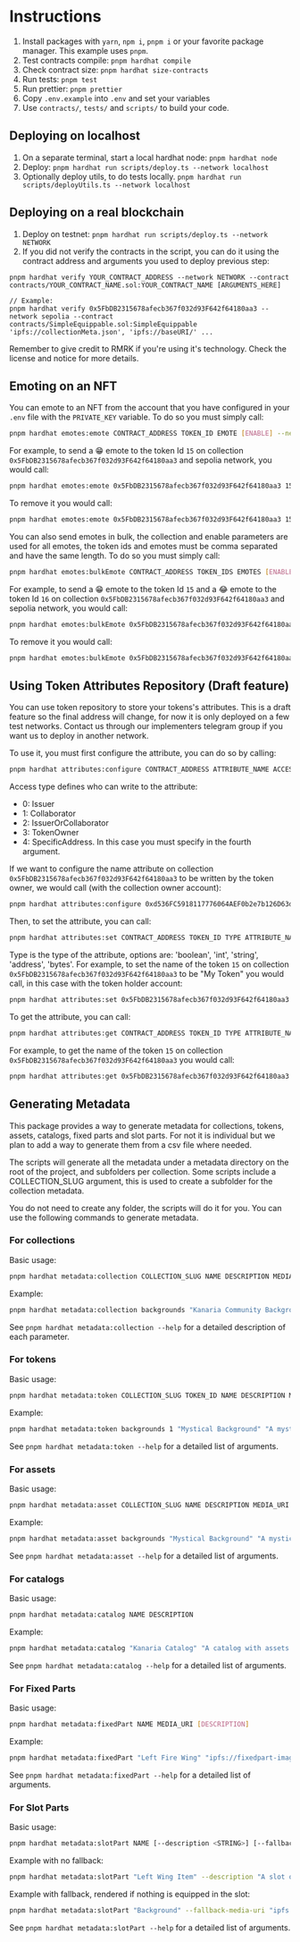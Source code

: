 # Instructions

1. Install packages with `yarn`, `npm i`, `pnpm i` or your favorite package manager. This example uses `pnpm`.
2. Test contracts compile: `pnpm hardhat compile`
3. Check contract size: `pnpm hardhat size-contracts`
4. Run tests: `pnpm test`
5. Run prettier: `pnpm prettier`
6. Copy `.env.example` into `.env` and set your variables
7. Use `contracts/`, `tests/` and `scripts/` to build your code.

## Deploying on localhost

1. On a separate terminal, start a local hardhat node: `pnpm hardhat node`
2. Deploy: `pnpm hardhat run scripts/deploy.ts --network localhost`
3. Optionally deploy utils, to do tests locally. `pnpm hardhat run scripts/deployUtils.ts --network localhost`

## Deploying on a real blockchain

1. Deploy on testnet: `pnpm hardhat run scripts/deploy.ts --network NETWORK`
2. If you did not verify the contracts in the script, you can do it using the contract address and arguments you used to deploy previous step:

```
pnpm hardhat verify YOUR_CONTRACT_ADDRESS --network NETWORK --contract contracts/YOUR_CONTRACT_NAME.sol:YOUR_CONTRACT_NAME [ARGUMENTS_HERE]

// Example:
pnpm hardhat verify 0x5FbDB2315678afecb367f032d93F642f64180aa3 --network sepolia --contract contracts/SimpleEquippable.sol:SimpleEquippable 'ipfs://collectionMeta.json', 'ipfs://baseURI/' ...
```

Remember to give credit to RMRK if you're using it's technology. Check the license and notice for more details.

## Emoting on an NFT

You can emote to an NFT from the account that you have configured in your `.env` file with the `PRIVATE_KEY` variable. To do so you must simply call:

```bash copy
pnpm hardhat emotes:emote CONTRACT_ADDRESS TOKEN_ID EMOTE [ENABLE] --network NETWORK
```

For example, to send a 😁 emote to the token Id `15` on collection `0x5FbDB2315678afecb367f032d93F642f64180aa3` and sepolia network, you would call:

```bash copy
pnpm hardhat emotes:emote 0x5FbDB2315678afecb367f032d93F642f64180aa3 15 '😁' --network sepolia
```

To remove it you would call:

```bash copy
pnpm hardhat emotes:emote 0x5FbDB2315678afecb367f032d93F642f64180aa3 15 😁 false --network sepolia
```

You can also send emotes in bulk, the collection and enable parameters are used for all emotes, the token ids and emotes must be comma separated and have the same length. To do so you must simply call:

```bash copy
pnpm hardhat emotes:bulkEmote CONTRACT_ADDRESS TOKEN_IDS EMOTES [ENABLE] --network NETWORK
```

For example, to send a 😁 emote to the token Id `15` and a 😂 emote to the token Id `16` on collection `0x5FbDB2315678afecb367f032d93F642f64180aa3` and sepolia network, you would call:

```bash copy
pnpm hardhat emotes:bulkEmote 0x5FbDB2315678afecb367f032d93F642f64180aa3 '15,16' '😁,😂' --network sepolia
```

To remove it you would call:

```bash copy
pnpm hardhat emotes:bulkEmote 0x5FbDB2315678afecb367f032d93F642f64180aa3 '15,16' '😁,😂' false --network sepolia
```

## Using Token Attributes Repository (Draft feature)

You can use token repository to store your tokens's attributes. This is a draft feature so the final address will change, for now it is only deployed on a few test networks. Contact us through our implementers telegram group if you want us to deploy in another network.

To use it, you must first configure the attribute, you can do so by calling:

```bash copy
pnpm hardhat attributes:configure CONTRACT_ADDRESS ATTRIBUTE_NAME ACCESS_TYPE [SPECIFIC_ADDRESS] --network NETWORK
```

Access type defines who can write to the attribute:

- 0: Issuer
- 1: Collaborator
- 2: IssuerOrCollaborator
- 3: TokenOwner
- 4: SpecificAddress. In this case you must specify in the fourth argument.

If we want to configure the name attribute on collection `0x5FbDB2315678afecb367f032d93F642f64180aa3` to be written by the token owner, we would call (with the collection owner account):

```bash copy
pnpm hardhat attributes:configure 0xd536FC5918117776064AEF0b2e7b126D63d697F3 name 3 --network baseSepolia
```

Then, to set the attribute, you can call:

```bash copy
pnpm hardhat attributes:set CONTRACT_ADDRESS TOKEN_ID TYPE ATTRIBUTE_NAME ATTRIBUTE_VALUE --network NETWORK
```

Type is the type of the attribute, options are: 'boolean', 'int', 'string', 'address', 'bytes'. For example, to set the name of the token `15` on collection `0x5FbDB2315678afecb367f032d93F642f64180aa3` to be "My Token" you would call, in this case with the token holder account:

```bash copy
pnpm hardhat attributes:set 0x5FbDB2315678afecb367f032d93F642f64180aa3 15 string name 'My Token' --network sepolia
```

To get the attribute, you can call:

```bash copy
pnpm hardhat attributes:get CONTRACT_ADDRESS TOKEN_ID TYPE ATTRIBUTE_NAME --network NETWORK
```

For example, to get the name of the token `15` on collection `0x5FbDB2315678afecb367f032d93F642f64180aa3` you would call:

```bash copy
pnpm hardhat attributes:get 0x5FbDB2315678afecb367f032d93F642f64180aa3 15 string name --network sepolia
```

## Generating Metadata

This package provides a way to generate metadata for collections, tokens, assets, catalogs, fixed parts and slot parts. For not it is individual but we plan to add a way to generate them from a csv file where needed.

The scripts will generate all the metadata under a metadata directory on the root of the project, and subfolders per collection. Some scripts include a COLLECTION_SLUG argument, this is used to create a subfolder for the collection metadata.

You do not need to create any folder, the scripts will do it for you. You can use the following commands to generate metadata.

### For collections

Basic usage:

```bash copy
pnpm hardhat metadata:collection COLLECTION_SLUG NAME DESCRIPTION MEDIA_URI [--animation-uri <STRING>] [--external-uri <STRING>] [--license <STRING>] [--license-uri <STRING>] [--tags <STRING>] [--thumbnail-uri <STRING>]
```

Example:

```bash copy
pnpm hardhat metadata:collection backgrounds "Kanaria Community Backgrounds" "Created by 3 artists" "ipfs://collection-image-uri" --thumbnail-uri "ipfs://collection-image-thumb-uri"
```

See `pnpm hardhat metadata:collection --help` for a detailed description of each parameter.

### For tokens

Basic usage:

```bash copy
pnpm hardhat metadata:token COLLECTION_SLUG TOKEN_ID NAME DESCRIPTION MEDIA_URI [--animation-uri <STRING>] [--attributes <STRING>] [--external-uri <STRING>] [--license <STRING>] [--license-uri <STRING>] [--thumbnail-uri <STRING>]
```

Example:

```bash copy
pnpm hardhat metadata:token backgrounds 1 "Mystical Background" "A mystical background" "ipfs://token-image-uri" --attributes "Max units:number:1,Artist:string:winner"
```

See `pnpm hardhat metadata:token --help` for a detailed list of arguments.

### For assets

Basic usage:

```bash copy
pnpm hardhat metadata:asset COLLECTION_SLUG NAME DESCRIPTION MEDIA_URI [--attributes <STRING>] [--external-uri <STRING>] [--license <STRING>] [--license-uri <STRING>] [--thumbnail-uri <STRING>]
```

Example:

```bash copy
pnpm hardhat metadata:asset backgrounds "Mystical Background" "A mystical background" "ipfs://token-image-uri" --attributes "Max units:number:1,Artist:string:winner"
```

See `pnpm hardhat metadata:asset --help` for a detailed list of arguments.

### For catalogs

Basic usage:

```bash copy
pnpm hardhat metadata:catalog NAME DESCRIPTION
```

Example:

```bash copy
pnpm hardhat metadata:catalog "Kanaria Catalog" "A catalog with assets of mystical creatures"
```

See `pnpm hardhat metadata:catalog --help` for a detailed list of arguments.

### For Fixed Parts

Basic usage:

```bash copy
pnpm hardhat metadata:fixedPart NAME MEDIA_URI [DESCRIPTION]
```

Example:

```bash copy
pnpm hardhat metadata:fixedPart "Left Fire Wing" "ipfs://fixedpart-image-uri"
```

See `pnpm hardhat metadata:fixedPart --help` for a detailed list of arguments.

### For Slot Parts

Basic usage:

```bash copy
pnpm hardhat metadata:slotPart NAME [--description <STRING>] [--fallback-media-uri <STRING>]
```

Example with no fallback:

```bash copy
pnpm hardhat metadata:slotPart "Left Wing Item" --description "A slot on the left wing to hold items"
```

Example with fallback, rendered if nothing is equipped in the slot:

```bash copy
pnpm hardhat metadata:slotPart "Background" --fallback-media-uri "ipfs://fallback-image-uri"
```

See `pnpm hardhat metadata:slotPart --help` for a detailed list of arguments.
